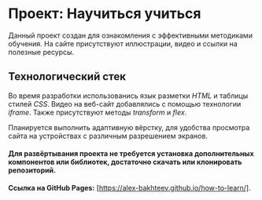 # Проект: Научиться учиться

Данный проект создан для ознакомления с эффективными методиками обучения. На сайте присутствуют иллюстрации, видео и ссылки на полезные ресурсы.

## Технологический стек
Во время разработки использованись язык разметки *HTML* и таблицы стилей *CSS*.
Видео на веб-сайт добавлялись с помощью технологии *iframe*.
Также присутствуют методы *transform* и *flex*.

Планируется выполнить адаптивную вёрстку, для удобства просмотра сайта на устройствах с различным разрешением экранов.

#### Для развёртывания проекта не требуется установка дополнительных компонентов или библиотек, достаточно скачать или клонировать репозиторий.


**Ссылка на GitHub Pages:** [https://alex-bakhteev.github.io/how-to-learn/].
